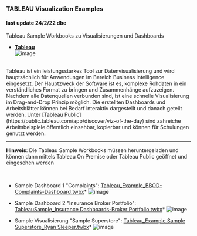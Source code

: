 ### TABLEAU Visualization Examples
#### last update 24/2/22 dbe

Tableau Sample Workbooks zu Visualisierungen und Dashboards
* [**Tableau**](https://www.tableau.com/)  
![image](https://user-images.githubusercontent.com/52699611/155571571-80e89b7f-ca96-4b93-9447-f9aac8dc283a.png)

<br>
Tableau ist ein leistungsstarkes Tool zur Datenvisualisierung und wird hauptsächlich für Anwendungen im Bereich Business Intelligence eingesetzt. Der Hauptzweck der Software ist es, komplexe Rohdaten in ein verständliches Format zu bringen und Zusammenhänge aufzuzeigen. Nachdem alle Datenquellen verbunden sind, ist eine schnelle Visualisierung im Drag-and-Drop Prinzip möglich. Die erstellten Dashboards und Arbeitsblätter können bei Bedarf interaktiv dargestellt und danach geteilt werden. 
Unter [Tableau Public](https://public.tableau.com/app/discover/viz-of-the-day) sind zahreiche Arbeitsbeispiele öffentlich einsehbar, kopierbar und können für Schulungen genutzt werden.  
<br>  

---  

**Hinweis**: Die Tableau Sample Workbooks müssen heruntergeladen und können dann mittels Tableau On Premise oder Tableau Public geöffnet und eingesehen werden

<br>  

+ Sample Dashboard 1 "Complaints": [Tableau_Example_BBOD-Complaints-Dashboard.twbx](https://github.com/sawubona-gmbh/BINA-FS22-WORK/blob/main/LB02-PerformanceManagement/TABLEAU/Tableau_Example_BBOD-Complaints-Dashboard.twbx)*
![image](https://user-images.githubusercontent.com/52699611/155573313-0432eb74-5f23-4562-9f83-0673c7d41b4c.png)



+ Sample Dashboard 2 "Insurance Broker Portfolio": [TableauSample_Insurance Dashboards-Broker Portfolio.twbx](https://github.com/sawubona-gmbh/BINA-FS22-WORK/blob/main/LB02-PerformanceManagement/TABLEAU/TableauSample_Insurance%20Dashboards-Broker%20Portfolio.twbx)*
![image](https://user-images.githubusercontent.com/52699611/155574026-7e1e3664-48c3-434d-8662-297eaa5d1c58.png)


+ Sample Visualisierung "Sample Superstore": [Tableau_Example Sample Superstore_Ryan Sleeper.twbx](https://github.com/sawubona-gmbh/BINA-FS22-WORK/blob/main/LB02-PerformanceManagement/TABLEAU/Tableau_Example%20Sample%20Superstore_Ryan%20Sleeper.twbx)*
![image](https://user-images.githubusercontent.com/52699611/155574265-109dc7ef-03fa-4d6b-808d-3f1bc09776dd.png)



